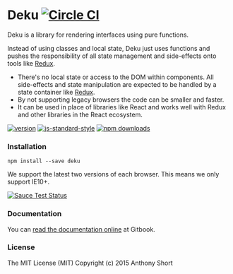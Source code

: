 # Deku [![Circle CI](https://circleci.com/gh/dekujs/deku/tree/2.0.0.svg?style=svg)](https://circleci.com/gh/dekujs/deku/tree/2.0.0)

Deku is a library for rendering interfaces using pure functions.

Instead of using classes and local state, Deku just uses functions and pushes the responsibility of all state management and side-effects onto tools like [Redux](http://redux.js.org/).

* There's no local state or access to the DOM within components. All side-effects and state manipulation are expected to be handled by a state container like [Redux](https://github.com/rackt/redux).
* By not supporting legacy browsers the code can be smaller and faster.
* It can be used in place of libraries like React and works well with Redux and other libraries in the React ecosystem.

[![version](https://img.shields.io/npm/v/deku.svg?style=flat-square)](https://www.npmjs.com/package/deku)
[![js-standard-style](https://img.shields.io/badge/code%20style-standard-brightgreen.svg?style=flat-square)](https://github.com/feross/standard)
[![npm downloads](https://img.shields.io/npm/dm/deku.svg?style=flat-square)](https://www.npmjs.com/package/deku)

### Installation

```
npm install --save deku
```

We support the latest two versions of each browser. This means we only support IE10+.

[![Sauce Test Status](https://saucelabs.com/browser-matrix/deku.svg)](https://saucelabs.com/u/deku)

### Documentation

You can [read the documentation online](https://anthonyshort.gitbooks.io/dekujs/content/) at Gitbook.

### License

The MIT License (MIT) Copyright (c) 2015 Anthony Short
